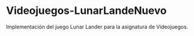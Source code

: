 # Videojuegos-LunarLandeNuevo
Implementación del juego Lunar Lander para la asignatura de Videojuegos.
